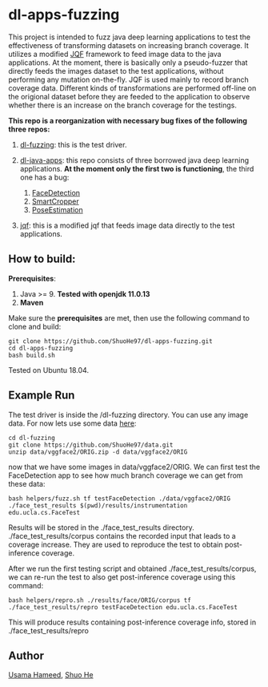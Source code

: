 # dl-apps-fuzzing

This project is intended to fuzz java deep learning applications to test the effectiveness of transforming datasets on increasing branch coverage. It utilizes a modified [JQF](https://github.com/rohanpadhye/JQF) framework to feed image data to the java applications. At the moment, there is basically only a pseudo-fuzzer that directly feeds the images dataset to the test applications, without performing any mutation on-the-fly. JQF is used mainly to record branch coverage data. Different kinds of transformations are performed off-line on the origional dataset before they are feeded to the application to observe whether there is an increase on the branch coverage for the testings. 

**This repo is a reorganization with necessary bug fixes of the following three repos:**

1. [dl-fuzzing](https://github.com/usama54321/dl-fuzzing): this is the test driver.

2. [dl-java-apps](https://github.com/usama54321/dl-java-apps): this repo consists of three borrowed java deep learning applications. **At the moment only the first two is functioning**, the third one has a bug:
    1. [FaceDetection](https://github.com/tzolov/mtcnn-java)
    2. [SmartCropper](https://github.com/pqpo/SmartCropper)
    3. [PoseEstimation](https://fritz.mycloudrepo.io/public/repositories/android/ai/fritz/)

3. [jqf](https://github.com/usama54321/jqf): this is a modified jqf that feeds image data directly to the test applications.

## How to build:

**Prerequisites**:
1. Java >= 9. **Tested with openjdk 11.0.13**
2. **Maven**

Make sure the **prerequisites** are met, then use the following command to clone and build:
```
git clone https://github.com/ShuoHe97/dl-apps-fuzzing.git
cd dl-apps-fuzzing
bash build.sh
```
Tested on Ubuntu 18.04.




## Example Run

The test driver is inside the /dl-fuzzing directory. You can use any image data. For now lets use some data [here](https://github.com/ShuoHe97/data):
```
cd dl-fuzzing
git clone https://github.com/ShuoHe97/data.git
unzip data/vggface2/ORIG.zip -d data/vggface2/ORIG
```

now that we have some images in data/vggface2/ORIG. We can first test the FaceDetection app to see how much branch coverage we can get from these data:
```
bash helpers/fuzz.sh tf testFaceDetection ./data/vggface2/ORIG ./face_test_results $(pwd)/results/instrumentation edu.ucla.cs.FaceTest
```
Results will be stored in the ./face_test_results directory. ./face_test_results/corpus contains the recorded input that leads to a coverage increase. They are used to reproduce the test to obtain post-inference coverage.



After we run the first testing script and obtained ./face_test_results/corpus, we can re-run the test to also get post-inference coverage using this command:
```
bash helpers/repro.sh ./results/face/ORIG/corpus tf ./face_test_results/repro testFaceDetection edu.ucla.cs.FaceTest
```
This will produce results containing post-inference coverage info, stored in ./face_test_results/repro



## Author

[Usama Hameed](https://github.com/usama54321), [Shuo He](https://github.com/ShuoHe97)
